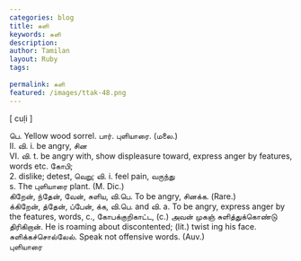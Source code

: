 ```yaml
---
categories: blog
title: சுளி
keywords: சுளி
description: 
author: Tamilan
layout: Ruby
tags: 
 
permalink: சுளி
featured: /images/ttak-48.png
---
```

  
[ cuḷi ]  
  
பெ. Yellow wood sorrel. பார். புளியாரை. (மலை.)  
II. வி. i. be angry, சின  
VI. வி. t. be angry with, show displeasure toward, express anger by features, words etc. கோபி;  
2. dislike; detest, வெறு; வி. i. feel pain, வருந்து  
s. The புளியாரை plant. (M. Dic.)  
கிறேன், ந்தேன், வேன், சுளிய, வி.பெ. To be angry, சினக்க. (Rare.)  
க்கிறேன், த்தேன், ப்பேன், க்க, வி.பெ. and வி. a. To be angry, express anger by the features, words, c., கோபக்குறிகாட்ட, (c.) அவன் முகஞ் சுளித்துக்கொண்டு திரிகிறான். He is roaming about discontented; (lit.) twist ing his face. சுளிக்கச்சொல்லேல். Speak not offensive words. (Auv.)  
புளியாரை